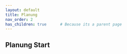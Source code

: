 ```yaml
---
layout: default
title: Planung
nav_order: 2
has_children: true      # Because its a parent page
---
```


## Planung Start
